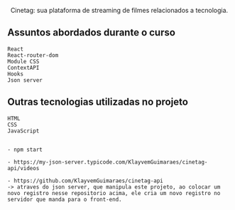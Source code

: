 
<p align="center">Cinetag: sua plataforma de streaming de filmes relacionados a tecnologia.</p>

## Assuntos abordados durante o curso
    React
    React-router-dom
    Module CSS
    ContextAPI
    Hooks
    Json server

## Outras tecnologias utilizadas no projeto
    HTML
    CSS
    JavaScript


    - npm start

    - https://my-json-server.typicode.com/KlayvemGuimaraes/cinetag-api/videos

    - https://github.com/KlayvemGuimaraes/cinetag-api
    -> atraves do json server, que manipula este projeto, ao colocar um novo registro nesse repositorio acima, ele cria um novo registro no servidor que manda para o front-end.